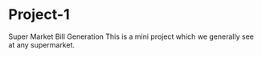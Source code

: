 # Project-1
Super Market Bill Generation
This is a mini project which we generally see at any supermarket.
